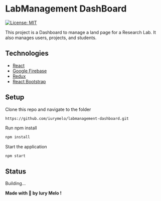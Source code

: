 # LabManagement DashBoard
[![License: MIT](https://img.shields.io/badge/License-MIT-green.svg)](https://opensource.org/licenses/MIT)

This project is a Dashboard to manage a land page for a Research Lab. It also manages users, projects, and students. 

## Technologies

  * [React](https://reactjs.org/)
  * [Google Firebase](firebase.google.com) 
  * [Redux](https://redux.js.org/)
  * [React Bootstrap](https://react-bootstrap.github.io/)

## Setup
Clone this repo and navigate to the folder
```sh
https://github.com/iurymelo/labmanagement-dashboard.git
```

Run npm install
```sh
npm install
```

Start the application
```
npm start 
```

## Status
Building...

**Made with :purple_heart: by Iury Melo !**
